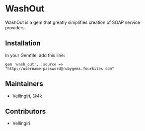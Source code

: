 # WashOut

WashOut is a gem that greatly simplifies creation of SOAP service providers.

## Installation

In your Gemfile, add this line:

    gem 'wash_out', :source => "http://username:password@rubygems.fourkites.com"

## Maintainers

* Vellingiri, [@4k](https://github.com/vellingiriP)

## Contributors

* Vellingiri